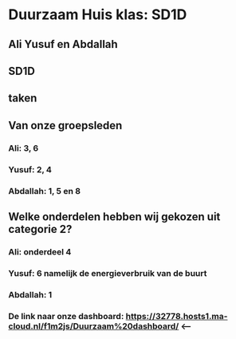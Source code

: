 # Duurzaam Huis  klas: SD1D

## Ali Yusuf en Abdallah

## SD1D

## taken
## Van onze groepsleden

### Ali: 3, 6   

### Yusuf:  2, 4 

### Abdallah: 1, 5 en 8










## Welke onderdelen hebben wij gekozen uit categorie 2?

### Ali: onderdeel 4

### Yusuf: 6 namelijk de energieverbruik van de buurt



### Abdallah: 1

### De link naar onze dashboard: https://32778.hosts1.ma-cloud.nl/f1m2js/Duurzaam%20dashboard/ <--



